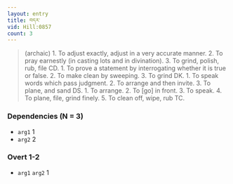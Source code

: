 ```yaml
---
layout: entry
title: བདར་
vid: Hill:0857
count: 3
---
```

> (archaic) 1\. To adjust exactly, adjust in a very accurate manner\. 2\. To pray earnestly (in casting lots and in divination)\. 3\. To grind, polish, rub, file CD\. 1\. To prove a statement by interrogating whether it is true or false\. 2\. To make clean by sweeping\. 3\. To grind DK\. 1\. To speak words which pass judgment\. 2\. To arrange and then invite\. 3\. To plane, and sand DS\. 1\. To arrange\. 2\. To [go] in front\. 3\. To speak\. 4\. To plane, file, grind finely\. 5\. To clean off, wipe, rub TC\.


### Dependencies (N = 3)
* `arg1` 1
* `arg2` 2


### Overt 1-2
* `arg1` `arg2` 1
